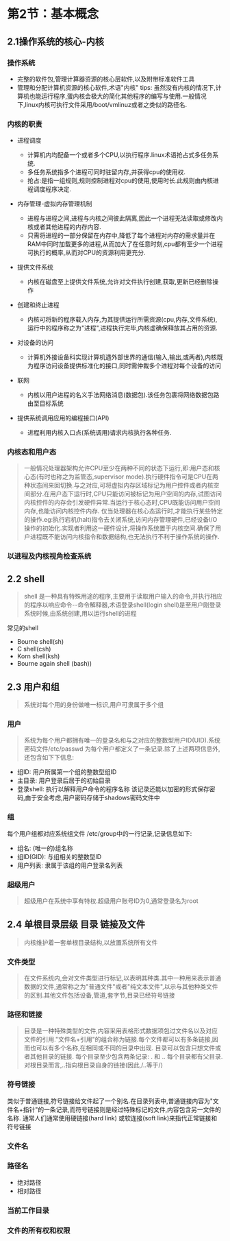 # 第2节：基本概念
## 2.1操作系统的核心-内核
### 操作系统
- 完整的软件包,管理计算器资源的核心层软件,以及附带标准软件工具
- 管理和分配计算机资源的核心软件,术语"内核"
   tips: 虽然没有内核的情况下,计算机也能运行程序,蛋内核会极大的简化其他程序的编写与使用.一般情况下,linux内核可执行文件采用/boot/vmlinuz或者之类似的路径名.
     
### 内核的职责
- 进程调度
    - 计算机内均配备一个或者多个CPU,以执行程序.linux术语抢占式多任务系统.
    - 多任务系统指多个进程可同时驻留内存,并获得cpu的使用权.
    - 抢占:是指一组规则,规则控制进程对cpu的使用,使用时长.此规则由内核进程调度程序决定.
- 内存管理-虚拟内存管理机制
    - 进程与进程之间,进程与内核之间彼此隔离,因此一个进程无法读取或修改内核或者其他进程的内存内容.
    - 只需将进程的一部分保留在内存中,降低了每个进程对内存的需求量并在RAM中同时加载更多的进程,从而加大了在任意时刻,cpu都有至少一个进程可执行的概率,从而对CPU的资源利用更充分.

- 提供文件系统
    - 内核在磁盘至上提供文件系统,允许对文件执行创建,获取,更新已经删除操作
- 创建和终止进程
    - 内核可将新的程序载入内存,为其提供运行所需资源(cpu,内存,文件系统),运行中的程序称之为"进程",进程执行完毕,内核虚确保释放其占用的资源.
- 对设备的访问
    - 计算机外接设备科实现计算机遇外部世界的通信(输入,输出,或两者),内核既为程序访问设备提供标准化的接口,同时需仲裁多个进程对每个设备的访问
- 联网
    - 内核以用户进程的名义手法网络消息(数据包).该任务包裹将网络数据包路由至目标系统
- 提供系统调用应用的编程接口(API)
    - 进程利用内核入口点(系统调用)请求内核执行各种任务.

### 内核态和用户态
> 一般情况处理器架构允许CPU至少在两种不同的状态下运行,即:用户态和核心态(有时也称之为监管态,supervisor mode).执行硬件指令可是CPU在两种状态间来回切换.与之对应,可将虚拟内存区域标记为用户控件或者内核空间部分.在用户态下运行时,CPU只能访问被标记为用户空间的内存,试图访问内核控件的内存会引发硬件异常.当运行于核心态时,CPU既能访问用户空间内存,也能访问内核控件内存.
    仅当处理器在核心态运行时,才能执行某些特定的操作.eg:执行宕机(halt)指令去关闭系统,访问内存管理硬件,已经设备I/O操作的初始化.实现者利用这一硬件设计,将操作系统置于内核空间.确保了用户进程既不能访问内核指令和数据结构,也无法执行不利于操作系统的操作.

### 以进程及内核视角检查系统

## 2.2 shell
>shell 是一种具有特殊用途的程序,主要用于读取用户输入的命令,并执行相应的程序以响应命令--命令解释器,术语登录shell(login shell)是至用户刚登录系统时候,由系统创建,用以运行shell的进程

常见的shell
- Bourne shell(sh)
- C shell(csh)
- Korn shell(ksh)
- Bourne again shell (bash))


## 2.3 用户和组
>系统对每个用的身份做唯一标识,用户可隶属于多个组
### 用户
>系统为每个用户都拥有唯一的登录名和与之对应的整数型用户ID(UID).系统密码文件/etc/passwd 为每个用户都定义了一条记录.除了上述两项信息外,还包含如下下信息:
- 组ID: 用户所属第一个组的整数型组ID
- 主目录: 用户登录后居于的初始目录
- 登录shell: 执行以解释用户命令的程序名称
         该记录还能以加密的形式保存密码,由于安全考虑,用户密码存储于shadows密码文件中

### 组
 每个用户组都对应系统组文件 /etc/group中的一行记录,记录信息如下:
 - 组名: (唯一的)组名称
 - 组ID(GID): 与组相关的整数型ID
 - 用户列表: 隶属于该组的用户登录名列表

### 超级用户
> 超级用户在系统中享有特权.超级用户账号ID为0,通常登录名为root


## 2.4 单根目录层级 目录 链接及文件
> 内核维护着一套单根目录结构,以放置系统所有文件
### 文件类型
> 在文件系统内,会对文件类型进行标记,以表明其种类.其中一种用来表示普通数据的文件,通常称之为"普通文件"或者"纯文本文件",以示与其他种类文件的区别.其他文件包括设备,管道,套字节,目录已经符号链接
### 路径和链接
>目录是一种特殊类型的文件,内容采用表格形式数据项包过文件名以及对应文件的引用."文件名+引用"的组合称为链接.每个文件都可以有多条链接,因而也可以有多个名称,在相同或不同的目录中出现.
目录可以包含只想文件或者其他目录的链接.
每个目录至少包含两条记录: . 和 .. 每个目录都有父目录.对根目录而言,..指向根目录自身的链接(因此,/..等于/)

### 符号链接

 类似于普通链接,符号链接给文件起了一个别名.在目录列表中,普通链接内容为"文件名+指针"的一条记录,而符号链接则是经过特殊标记的文件,内容包含另一文件的名称.
 通常人们通常使用硬链接(hard link) 或软连接(soft link)来指代正常链接和符号链接
 
 ### 文件名
 ### 路径名
 - 绝对路径
 - 相对路径
### 当前工作目录
### 文件的所有权和权限

